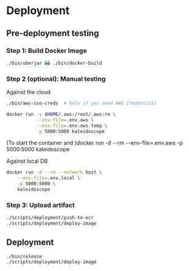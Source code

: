 # Deployment

## Pre-deployment testing

### Step 1: Build Docker Image

```bash
./bin/uberjar && ./bin/docker-build
```


### Step 2 (optional): Manual testing 

Against the cloud
```bash
./bin/aws-sso-creds  # Only if you need AWS Credentials

docker run -v $HOME/.aws:/root/.aws:ro \
           --env-file=.env.aws \
           --env-file=.env.aws.temp \
           -p 5000:5000 kaleidoscope
```

(To start the container and )docker run -d --rm --env-file=.env.aws -p 5000:5000 kaleidoscope

Against local DB
```bash 
docker run -d --rm --network host \
    --env-file=.env.local \
    -p 5000:5000 \
    kaleidoscope
```

### Step 3: Upload artifact

```bash
./scripts/deployment/push-to-ecr
./scripts/deployment/deploy-image
```

## Deployment
```
./bin/release
./scripts/deployment/deploy-image
```
